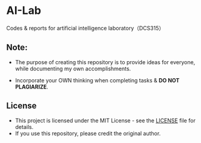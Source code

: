 # AI-Lab
Codes & reports for artificial intelligence laboratory（DCS315）

## Note: 

- The purpose of creating this repository is to provide ideas for everyone, while documenting my own accomplishments.

- Incorporate your OWN thinking when completing tasks & **DO NOT PLAGIARIZE**.

## License

- This project is licensed under the MIT License - see the [LICENSE](LICENSE) file for details.
- If you use this repository, please credit the original author.
